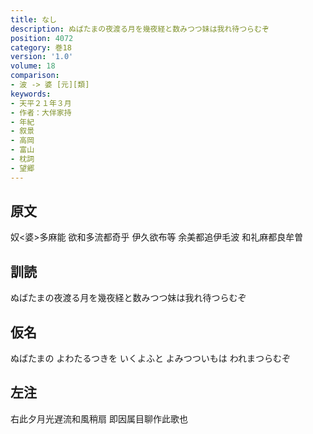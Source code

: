 ```yaml
---
title: なし
description: ぬばたまの夜渡る月を幾夜経と数みつつ妹は我れ待つらむぞ
position: 4072
category: 巻18
version: '1.0'
volume: 18
comparison:
- 波 -> 婆 [元][類]
keywords:
- 天平２１年３月
- 作者：大伴家持
- 年紀
- 叙景
- 高岡
- 富山
- 枕詞
- 望郷
---
```


## 原文

奴<婆>多麻能 欲和多流都奇乎 伊久欲布等 余美都追伊毛波 和礼麻都良牟曽

## 訓読

ぬばたまの夜渡る月を幾夜経と数みつつ妹は我れ待つらむぞ

## 仮名

ぬばたまの よわたるつきを いくよふと よみつついもは われまつらむぞ

## 左注

右此夕月光遅流和風稍扇 即因属目聊作此歌也
